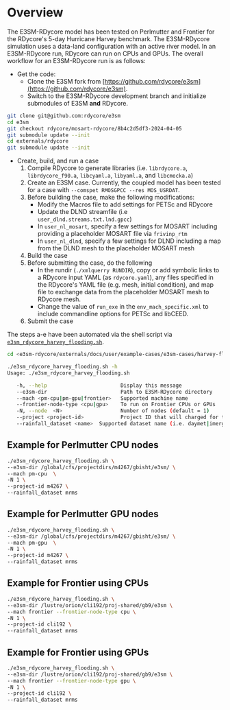 # Overview

The E3SM-RDycore model has been tested on Perlmutter and Frontier for the RDycore's 5-day Hurricane Harvey benchmark. The E3SM-RDycore simulation uses a data-land configuration with an active river model. In an E3SM-RDycore run, RDycore can run on CPUs and GPUs. The overall workflow for an E3SM-RDycore run is as follows:

- Get the code:
    - Clone the E3SM fork from [https://github.com/rdycore/e3sm](https://github.com/rdycore/e3sm).
    - Switch to the E3SM-RDycore development branch and initialize submodules of E3SM **and** RDycore.
```bash
git clone git@github.com:rdycore/e3sm
cd e3sm
git checkout rdycore/mosart-rdycore/8b4c2d5df3-2024-04-05
git submodule update --init
cd externals/rdycore
git submodule update --init
```

- Create, build, and run a case
    1. Compile RDycore to generate libraries (i.e. `librdycore.a`, `librdycore_f90.a`, `libcyaml.a`, `libyaml.a`, and `libcmocka.a`)
    2. Create an E3SM case. Currently, the coupled model has been tested for a case with `--comspet RMOSGPCC --res MOS_USRDAT`.
    3. Before building the case, make the following modifications:
        - Modify the Macros file to add settings for PETSc and RDycore
        - Update the DLND streamfile (i.e `user_dlnd.streams.txt.lnd.gpcc`)
        - In `user_nl_mosart`, specify a few settings for MOSART including providing a placeholder MOSART file via `frivinp_rtm`
        - In `user_nl_dlnd`, specify a few settings for DLND including a map from the DLND mesh to the placeholder MOSART mesh
    4. Build the case
    5. Before submitting the case, do the following
        - In the rundir (`./xmlquerry RUNDIR`), copy or add symbolic links to a RDycore input YAML (as `rdycore.yaml`),
 any files specified in the RDycore's YAML file (e.g. mesh, initial condition), and map file to exchange data
 from the placeholder MOSART mesh to RDycore mesh.
        - Change the value of `run_exe` in the `env_mach_specific.xml` to include commandline options for PETSc and libCEED.
    6. Submit the case

The steps a-e have been automated via the shell script via [`e3sm_rdycore_harvey_flooding.sh`](e3sm_rdycore_harvey_flooding.sh).

```bash
cd <e3sm-rdycore/externals/docs/user/example-cases/e3sm-cases/harvey-flooding>

./e3sm_rdycore_harvey_flooding.sh -h
Usage: ./e3sm_rdycore_harvey_flooding.sh

   -h, --help                        Display this message
   --e3sm-dir                        Path to E3SM-RDycore directory
   --mach <pm-cpu|pm-gpu|frontier>   Supported machine name
   --frontier-node-type <cpu|gpu>    To run on Frontier CPUs or GPUs
   -N, --node  <N>                   Number of nodes (default = 1)
   --project <project-id>            Project ID that will charged for the job
   --rainfall_dataset <name>  Supported dataset name (i.e. daymet|imerg|mrms|mswep|nldas)
```

## Example for Perlmutter CPU nodes

```bash
./e3sm_rdycore_harvey_flooding.sh \
--e3sm-dir /global/cfs/projectdirs/m4267/gbisht/e3sm/ \
--mach pm-cpu  \
-N 1 \
--project-id m4267 \
--rainfall_dataset mrms
```

## Example for Perlmutter GPU nodes
```bash
./e3sm_rdycore_harvey_flooding.sh \
--e3sm-dir /global/cfs/projectdirs/m4267/gbisht/e3sm/ \
--mach pm-gpu  \
-N 1 \
--project-id m4267 \
--rainfall_dataset mrms
```

## Example for Frontier using CPUs

```bash
./e3sm_rdycore_harvey_flooding.sh \
--e3sm-dir /lustre/orion/cli192/proj-shared/gb9/e3sm \
--mach frontier --frontier-node-type cpu \
-N 1 \
--project-id cli192 \
--rainfall_dataset mrms
```

## Example for Frontier using GPUs

```bash
./e3sm_rdycore_harvey_flooding.sh \
--e3sm-dir /lustre/orion/cli192/proj-shared/gb9/e3sm \
--mach frontier --frontier-node-type gpu \
-N 1 \
--project-id cli192 \
--rainfall_dataset mrms
```
